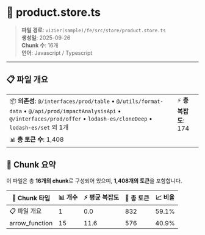 # 📄 product.store.ts

> **파일 경로**: `vizier(sample)/fe/src/store/product.store.ts`  
> **생성일**: 2025-09-26  
> **Chunk 수**: 16개  
> **언어**: Javascript / Typescript
---


## 📋 파일 개요

| | |
|--|--|
| 📦 **의존성**: `@/interfaces/prod/table` • `@/utils/format-data` • `@/api/prod/impactAnalysisApi` • `@/interfaces/prod/offer` • `lodash-es/cloneDeep` • `lodash-es/set` 외 1개 | ⚡ **총 복잡도**: 174 |
| 📊 **총 토큰 수**: 1,408 |  |






## 🧩 Chunk 요약

이 파일은 총 **16개의 chunk**로 구성되어 있으며, **1,408개의 토큰**을 포함합니다.

| 🧩 Chunk 타입 | 📊 개수 | ⚡ 평균 복잡도 | 📝 총 토큰 | 📈 비율 |
|---------------|--------|-------------|----------|--------|
| 📋 파일 개요 | 1 | 0.0 | 832 | 59.1% |
| arrow_function | 15 | 11.6 | 576 | 40.9% |

